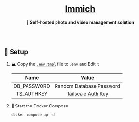 <h1 align="center"><a href="https://immich.app">Immich</a></h1>

<div align="center">

**🌸 Self-hosted photo and video management solution**

</div>

<br /><br />

## 🔧 Setup

1. 🏔️ Copy the [`.env.tmpl`](./.env.tmpl) file to `.env` and Edit it

   |    Name     |          Value           |
   | :---------: | :----------------------: |
   | DB_PASSWORD | Random Database Password |
   | TS_AUTHKEY  |   [Tailscale Auth Key]   |

   [Tailscale Auth Key]: https://login.tailscale.com/admin/settings/keys

2. 🚀 Start the Docker Compose

   ```shell
   docker compose up -d
   ```
